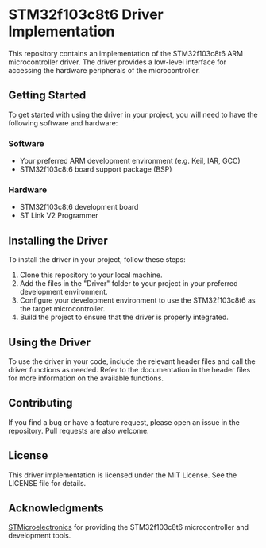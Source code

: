 # STM32f103c8t6 Driver Implementation
This repository contains an implementation of the STM32f103c8t6 ARM microcontroller driver. The driver provides a low-level interface for accessing the hardware peripherals of the microcontroller.

## Getting Started
To get started with using the driver in your project, you will need to have the following software and hardware:

### Software
- Your preferred ARM development environment (e.g. Keil, IAR, GCC)
- STM32f103c8t6 board support package (BSP)
### Hardware
- STM32f103c8t6 development board
- ST Link V2 Programmer
## Installing the Driver
To install the driver in your project, follow these steps:

1. Clone this repository to your local machine.
2. Add the files in the "Driver" folder to your project in your preferred development environment.
3. Configure your development environment to use the STM32f103c8t6 as the target microcontroller.
4. Build the project to ensure that the driver is properly integrated.
## Using the Driver
To use the driver in your code, include the relevant header files and call the driver functions as needed. Refer to the documentation in the header files for more information on the available functions.

## Contributing
If you find a bug or have a feature request, please open an issue in the repository. Pull requests are also welcome.

## License
This driver implementation is licensed under the MIT License. See the LICENSE file for details.

## Acknowledgments
[STMicroelectronics](https://www.st.com/) for providing the STM32f103c8t6 microcontroller and development tools.
